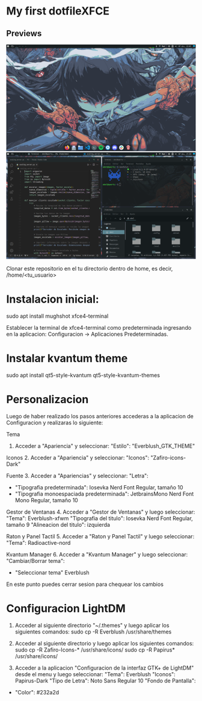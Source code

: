 # My first dotfileXFCE

## Previews
![Main Preview](previews/main_preview.png)
![Main Preview](previews/window_preview.png)

Clonar este repositorio en el tu directorio dentro de home, es decir, /home/<tu_usuario>

# Instalacion inicial:
sudo apt install mughshot xfce4-terminal

Establecer la terminal de xfce4-terminal como predeterminada ingresando en la aplicacion: Configuracion -> Aplicaciones Predeterminadas.

# Instalar kvantum theme 
sudo apt install qt5-style-kvantum qt5-style-kvantum-themes

# Personalizacion
Luego de haber realizado los pasos anteriores accederas a la aplicacion de Configuracion y realizaras lo siguiente:

Tema
1. Acceder a "Apariencia" y seleccionar: 
"Estilo": "Everblush_GTK_THEME"

Iconos
2. Acceder a "Apariencia" y seleccionar: 
"Iconos": "Zafiro-icons-Dark"

Fuente
3. Acceder a "Apariencias" y seleccionar:
"Letra": 
- "Tipografia predeterminada": Iosevka Nerd Font Regular, tamaño 10
- "Tipografia monoespaciada predeterminada": JetbrainsMono Nerd Font Mono Regular, tamaño 10

Gestor de Ventanas
4. Acceder a "Gestor de Ventanas" y luego seleccionar:
"Tema": Everblush-xfwm
"Tipografia del titulo": Iosevka Nerd Font Regular, tamaño 9
"Alineacion del titulo": izquierda

Raton y Panel Tactil
5. Acceder a "Raton y Panel Tactil" y luego seleccionar:
"Tema": Radioactive-nord

Kvantum Manager
6. Acceder a "Kvantum Manager" y luego seleccionar:
"Cambiar/Borrar tema": 
- "Seleccionar tema" Everblush

En este punto puedes cerrar sesion para chequear los cambios 

# Configuracion LightDM 
1. Acceder al siguiente directorio "~/.themes" y luego aplicar los siguientes comandos:
sudo cp -R Everblush /usr/share/themes

2. Acceder al siguiente directorio y luego aplicar los siguientes comandos:
sudo cp -R Zafiro-Icons-* /usr/share/icons/
sudo cp -R Papirus* /usr/share/icons/

3. Acceder a la aplicacion "Configuracion de la interfaz GTK+ de LightDM" desde el menu y luego seleccionar:
"Tema": Everblush
"Iconos": Papirus-Dark 
"Tipo de Letra": Noto Sans Regular 10
"Fondo de Pantalla":
- "Color": #232a2d
